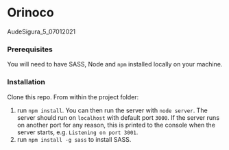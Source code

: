 # Orinoco #
AudeSigura_5_07012021


### Prerequisites ###

You will need to have SASS, Node and `npm` installed locally on your machine.

### Installation ###

Clone this repo. From within the project folder:

1) run `npm install`. You can then run the server with `node server`. 
The server should run on `localhost` with default port `3000`. If the
server runs on another port for any reason, this is printed to the
console when the server starts, e.g. `Listening on port 3001`.
2) run `npm install -g sass` to install SASS.